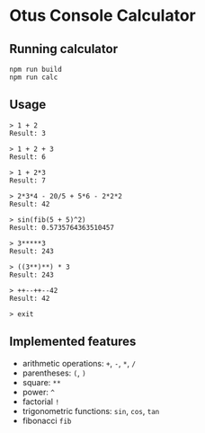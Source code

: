 # Otus Console Calculator

## Running calculator
```
npm run build
npm run calc
```

## Usage
```
> 1 + 2
Result: 3

> 1 + 2 + 3
Result: 6

> 1 + 2*3
Result: 7

> 2*3*4 - 20/5 + 5*6 - 2*2*2
Result: 42

> sin(fib(5 + 5)^2)
Result: 0.5735764363510457

> 3*****3
Result: 243

> ((3**)**) * 3
Result: 243

> ++--++--42
Result: 42

> exit
```

## Implemented features
- arithmetic operations: `+`, `-`, `*`, `/`
- parentheses: `(`, `)`
- square: `**`
- power: `^`
- factorial `!`
- trigonometric functions: `sin`, `cos`, `tan`
- fibonacci `fib`
